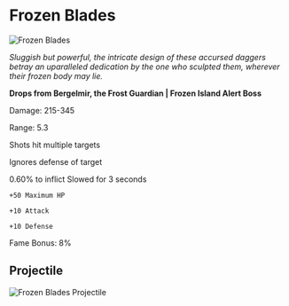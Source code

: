 # Frozen Blades

![Frozen Blades](https://vwiki.valorserver.com/api/item/picture/Frozen%20Blades)  

<i>Sluggish but powerful, the intricate design of these accursed daggers betray an uparalleled dedication by the one who sculpted them, wherever their frozen body may lie. </i>

**Drops from Bergelmir, the Frost Guardian | Frozen Island Alert Boss**

Damage: 215-345

Range: 5.3

Shots hit multiple targets

Ignores defense of target

0.60% to inflict Slowed for 3 seconds

    +50 Maximum HP
    
    +10 Attack
    
    +10 Defense
    
 Fame Bonus: 8%
 
 ## Projectile
 
![Frozen Blades Projectile](https://cdn.discordapp.com/attachments/953134990428868629/969067827363459122/frozen_blades.gif)
